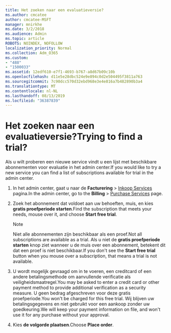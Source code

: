 ```yaml
---
title: Het zoeken naar een evaluatieversie?
ms.author: cmcatee
author: cmcatee-MSFT
manager: mnirkhe
ms.date: 3/2/2018
ms.audience: Admin
ms.topic: article
ROBOTS: NOINDEX, NOFOLLOW
localization_priority: Normal
ms.collection: Adm_O365
ms.custom:
- "488"
- "1500033"
ms.assetid: 12edf610-e7f1-4693-b767-a8d67b09c10b
ms.openlocfilehash: d11e5e28dbc524e9e894c0d2e504495f3811a763
ms.sourcegitcommit: 7c90dcc570d32ebd968e3e4e816a7b482890b3a4
ms.translationtype: MT
ms.contentlocale: nl-NL
ms.lasthandoff: 08/13/2019
ms.locfileid: "36387839"
---
```

# <a name="trying-to-find-a-trial"></a><span data-ttu-id="48fe8-102">Het zoeken naar een evaluatieversie?</span><span class="sxs-lookup"><span data-stu-id="48fe8-102">Trying to find a trial?</span></span>

<span data-ttu-id="48fe8-103">Als u wilt proberen een nieuwe service vindt u een lijst met beschikbare abonnementen voor evaluatie in het admin center.</span><span class="sxs-lookup"><span data-stu-id="48fe8-103">If you would like to try a new service you can find a list of subscriptions available for trial in the admin center.</span></span>
  
1. <span data-ttu-id="48fe8-104">In het admin center, gaat u naar de **Facturering** \> [Inkoop Services](https://go.microsoft.com/fwlink/p/?linkid=868433) pagina.</span><span class="sxs-lookup"><span data-stu-id="48fe8-104">In the admin center, go to the **Billing** \> [Purchase Services](https://go.microsoft.com/fwlink/p/?linkid=868433) page.</span></span>

2. <span data-ttu-id="48fe8-105">Zoek het abonnement dat voldoet aan uw behoeften, muis, en kies **gratis proefperiode starten**.</span><span class="sxs-lookup"><span data-stu-id="48fe8-105">Find the subscription that meets your needs, mouse over it, and choose **Start free trial**.</span></span>

    > [!NOTE]
    > <span data-ttu-id="48fe8-106">Niet alle abonnementen zijn beschikbaar als een proef.</span><span class="sxs-lookup"><span data-stu-id="48fe8-106">Not all subscriptions are available as a trial.</span></span> <span data-ttu-id="48fe8-107">Als u niet de **gratis proefperiode starten** knop ziet wanneer u de muis over een abonnement, betekent dit dat een proef is niet beschikbaar.</span><span class="sxs-lookup"><span data-stu-id="48fe8-107">If you don't see the **Start free trial** button when you mouse over a subscription, that means a trial is not available.</span></span>
  
3. <span data-ttu-id="48fe8-108">U wordt mogelijk gevraagd om in te voeren, een creditcard of een andere betalingsmethode om aanvullende verificatie als veiligheidsmaatregel.</span><span class="sxs-lookup"><span data-stu-id="48fe8-108">You may be asked to enter a credit card or other payment method to provide additional verification as a security measure.</span></span> <span data-ttu-id="48fe8-109">U geen bedrag afgeschreven voor deze gratis proefperiode.</span><span class="sxs-lookup"><span data-stu-id="48fe8-109">You won't be charged for this free trial.</span></span> <span data-ttu-id="48fe8-110">Wij blijven uw betalingsgegevens en niet gebruikt voor een aankoop zonder uw goedkeuring.</span><span class="sxs-lookup"><span data-stu-id="48fe8-110">We will keep your payment information on file, and won't use it for any purchase without your approval.</span></span>

4. <span data-ttu-id="48fe8-111">Kies **de volgorde plaatsen**.</span><span class="sxs-lookup"><span data-stu-id="48fe8-111">Choose **Place order**.</span></span>